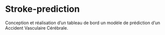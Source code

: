 # Stroke-prediction
Conception et réalisation d’un tableau de bord un modèle de prédiction d’un Accident Vasculaire Cérébrale.
